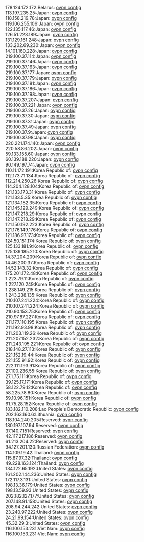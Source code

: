 178.124.172.172:Belarus: [ovpn config](vpn/178_124_172_172.ovpn)  
113.197.235.25:Japan: [ovpn config](vpn/113_197_235_25.ovpn)  
118.158.219.78:Japan: [ovpn config](vpn/118_158_219_78.ovpn)  
119.106.255.106:Japan: [ovpn config](vpn/119_106_255_106.ovpn)  
122.135.117.46:Japan: [ovpn config](vpn/122_135_117_46.ovpn)  
126.51.223.189:Japan: [ovpn config](vpn/126_51_223_189.ovpn)  
131.129.161.248:Japan: [ovpn config](vpn/131_129_161_248.ovpn)  
133.202.69.230:Japan: [ovpn config](vpn/133_202_69_230.ovpn)  
14.101.160.228:Japan: [ovpn config](vpn/14_101_160_228.ovpn)  
219.100.37.114:Japan: [ovpn config](vpn/219_100_37_114.ovpn)  
219.100.37.146:Japan: [ovpn config](vpn/219_100_37_146.ovpn)  
219.100.37.163:Japan: [ovpn config](vpn/219_100_37_163.ovpn)  
219.100.37.177:Japan: [ovpn config](vpn/219_100_37_177.ovpn)  
219.100.37.179:Japan: [ovpn config](vpn/219_100_37_179.ovpn)  
219.100.37.181:Japan: [ovpn config](vpn/219_100_37_181.ovpn)  
219.100.37.186:Japan: [ovpn config](vpn/219_100_37_186.ovpn)  
219.100.37.198:Japan: [ovpn config](vpn/219_100_37_198.ovpn)  
219.100.37.207:Japan: [ovpn config](vpn/219_100_37_207.ovpn)  
219.100.37.221:Japan: [ovpn config](vpn/219_100_37_221.ovpn)  
219.100.37.26:Japan: [ovpn config](vpn/219_100_37_26.ovpn)  
219.100.37.30:Japan: [ovpn config](vpn/219_100_37_30.ovpn)  
219.100.37.31:Japan: [ovpn config](vpn/219_100_37_31.ovpn)  
219.100.37.49:Japan: [ovpn config](vpn/219_100_37_49.ovpn)  
219.100.37.9:Japan: [ovpn config](vpn/219_100_37_9.ovpn)  
219.100.37.98:Japan: [ovpn config](vpn/219_100_37_98.ovpn)  
220.221.174.140:Japan: [ovpn config](vpn/220_221_174_140.ovpn)  
220.58.86.202:Japan: [ovpn config](vpn/220_58_86_202.ovpn)  
59.133.155.60:Japan: [ovpn config](vpn/59_133_155_60.ovpn)  
60.139.188.220:Japan: [ovpn config](vpn/60_139_188_220.ovpn)  
90.149.197.74:Japan: [ovpn config](vpn/90_149_197_74.ovpn)  
110.11.172.191:Korea Republic of: [ovpn config](vpn/110_11_172_191.ovpn)  
112.173.71.134:Korea Republic of: [ovpn config](vpn/112_173_71_134.ovpn)  
112.214.250.26:Korea Republic of: [ovpn config](vpn/112_214_250_26.ovpn)  
114.204.128.104:Korea Republic of: [ovpn config](vpn/114_204_128_104.ovpn)  
121.133.173.31:Korea Republic of: [ovpn config](vpn/121_133_173_31.ovpn)  
121.133.5.35:Korea Republic of: [ovpn config](vpn/121_133_5_35.ovpn)  
121.134.182.35:Korea Republic of: [ovpn config](vpn/121_134_182_35.ovpn)  
121.145.129.249:Korea Republic of: [ovpn config](vpn/121_145_129_249.ovpn)  
121.147.218.29:Korea Republic of: [ovpn config](vpn/121_147_218_29.ovpn)  
121.147.218.29:Korea Republic of: [ovpn config](vpn/121_147_218_29.ovpn)  
121.150.192.223:Korea Republic of: [ovpn config](vpn/121_150_192_223.ovpn)  
121.176.149.176:Korea Republic of: [ovpn config](vpn/121_176_149_176.ovpn)  
121.186.97.173:Korea Republic of: [ovpn config](vpn/121_186_97_173.ovpn)  
124.50.151.174:Korea Republic of: [ovpn config](vpn/124_50_151_174.ovpn)  
125.133.181.9:Korea Republic of: [ovpn config](vpn/125_133_181_9.ovpn)  
125.139.185.210:Korea Republic of: [ovpn config](vpn/125_139_185_210.ovpn)  
14.37.204.209:Korea Republic of: [ovpn config](vpn/14_37_204_209.ovpn)  
14.46.200.37:Korea Republic of: [ovpn config](vpn/14_46_200_37.ovpn)  
14.52.143.32:Korea Republic of: [ovpn config](vpn/14_52_143_32.ovpn)  
175.201.172.48:Korea Republic of: [ovpn config](vpn/175_201_172_48.ovpn)  
1.223.79.11:Korea Republic of: [ovpn config](vpn/1_223_79_11.ovpn)  
1.227.120.249:Korea Republic of: [ovpn config](vpn/1_227_120_249.ovpn)  
1.238.149.215:Korea Republic of: [ovpn config](vpn/1_238_149_215.ovpn)  
1.243.238.135:Korea Republic of: [ovpn config](vpn/1_243_238_135.ovpn)  
210.107.241.224:Korea Republic of: [ovpn config](vpn/210_107_241_224.ovpn)  
210.107.241.224:Korea Republic of: [ovpn config](vpn/210_107_241_224.ovpn)  
210.90.153.75:Korea Republic of: [ovpn config](vpn/210_90_153_75.ovpn)  
210.97.87.227:Korea Republic of: [ovpn config](vpn/210_97_87_227.ovpn)  
211.177.110.195:Korea Republic of: [ovpn config](vpn/211_177_110_195.ovpn)  
211.192.93.98:Korea Republic of: [ovpn config](vpn/211_192_93_98.ovpn)  
211.203.119.26:Korea Republic of: [ovpn config](vpn/211_203_119_26.ovpn)  
211.207.152.232:Korea Republic of: [ovpn config](vpn/211_207_152_232.ovpn)  
211.243.195.221:Korea Republic of: [ovpn config](vpn/211_243_195_221.ovpn)  
218.148.27.113:Korea Republic of: [ovpn config](vpn/218_148_27_113.ovpn)  
221.152.19.44:Korea Republic of: [ovpn config](vpn/221_152_19_44.ovpn)  
221.155.91.92:Korea Republic of: [ovpn config](vpn/221_155_91_92.ovpn)  
222.111.193.91:Korea Republic of: [ovpn config](vpn/222_111_193_91.ovpn)  
27.100.236.55:Korea Republic of: [ovpn config](vpn/27_100_236_55.ovpn)  
27.1.75.111:Korea Republic of: [ovpn config](vpn/27_1_75_111.ovpn)  
39.125.17.171:Korea Republic of: [ovpn config](vpn/39_125_17_171.ovpn)  
58.122.79.12:Korea Republic of: [ovpn config](vpn/58_122_79_12.ovpn)  
58.225.78.80:Korea Republic of: [ovpn config](vpn/58_225_78_80.ovpn)  
59.10.96.151:Korea Republic of: [ovpn config](vpn/59_10_96_151.ovpn)  
61.75.28.152:Korea Republic of: [ovpn config](vpn/61_75_28_152.ovpn)  
183.182.110.208:Lao People's Democratic Republic: [ovpn config](vpn/183_182_110_208.ovpn)  
202.163.160.6:Lithuania: [ovpn config](vpn/202_163_160_6.ovpn)  
118.104.240.205:Reserved: [ovpn config](vpn/118_104_240_205.ovpn)  
180.197.107.94:Reserved: [ovpn config](vpn/180_197_107_94.ovpn)  
37.140.7.151:Reserved: [ovpn config](vpn/37_140_7_151.ovpn)  
42.117.217.186:Reserved: [ovpn config](vpn/42_117_217_186.ovpn)  
61.213.204.22:Reserved: [ovpn config](vpn/61_213_204_22.ovpn)  
94.127.201.130:Russian Federation: [ovpn config](vpn/94_127_201_130.ovpn)  
114.109.19.42:Thailand: [ovpn config](vpn/114_109_19_42.ovpn)  
115.87.97.32:Thailand: [ovpn config](vpn/115_87_97_32.ovpn)  
49.228.163.124:Thailand: [ovpn config](vpn/49_228_163_124.ovpn)  
134.122.65.192:United States: [ovpn config](vpn/134_122_65_192.ovpn)  
161.202.144.236:United States: [ovpn config](vpn/161_202_144_236.ovpn)  
172.117.3.131:United States: [ovpn config](vpn/172_117_3_131.ovpn)  
198.13.36.179:United States: [ovpn config](vpn/198_13_36_179.ovpn)  
198.13.59.93:United States: [ovpn config](vpn/198_13_59_93.ovpn)  
202.182.127.177:United States: [ovpn config](vpn/202_182_127_177.ovpn)  
207.148.91.158:United States: [ovpn config](vpn/207_148_91_158.ovpn)  
208.94.244.242:United States: [ovpn config](vpn/208_94_244_242.ovpn)  
23.240.97.222:United States: [ovpn config](vpn/23_240_97_222.ovpn)  
24.21.99.154:United States: [ovpn config](vpn/24_21_99_154.ovpn)  
45.32.29.3:United States: [ovpn config](vpn/45_32_29_3.ovpn)  
116.100.153.231:Viet Nam: [ovpn config](vpn/116_100_153_231.ovpn)  
116.100.153.231:Viet Nam: [ovpn config](vpn/116_100_153_231.ovpn)  
